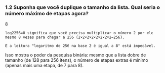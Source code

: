 ### 1.2 Suponha que você duplique o tamanho da lista. Qual seria o número máximo de etapas agora?

8

    log2​256=8 significa que você precisa multiplicar o número 2 por ele mesmo 8 vezes para chegar a 256 (2×2×2×2×2×2×2×2=256).

    E a leitura "logaritmo de 256 na base 2 é igual a 8" está impecável.

Isso mostra o poder da pesquisa binária: mesmo que a lista dobre de tamanho (de 128 para 256 itens), o número de etapas extras é mínimo (apenas mais uma etapa, de 7 para 8).